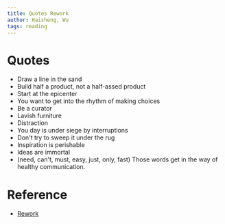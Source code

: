 ```yaml
---
title: Quotes Rework
author: Haisheng, Wu
tags: reading
---
```


# Quotes
  - Draw a line in the sand
  - Build half a product, not a half-assed product
  - Start at the epicenter
  - You want to get into the rhythm of making choices
  - Be a curator
  - Lavish furniture
  - Distraction
  - You day is under siege by interruptions
  - Don't try to sweep it under the rug
  - Inspiration is perishable
  - Ideas are immortal
  - (need, can't, must, easy, just, only, fast) Those words get in the way of healthy communication.

# Reference
  - [Rework](http://37signals.com/rework/)
